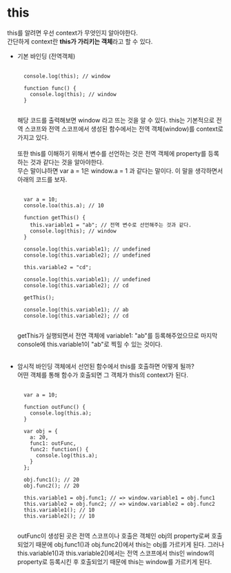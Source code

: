 # this
this를 알려면 우선 context가 무엇인지 알아야한다.  
간단하게 context란 **this가 가리키는 객체**라고 할 수 있다.

* 기본 바인딩 (전역객체)
  <pre>
    <code>
    console.log(this); // window
    
    function func() {
      console.log(this); // window
    }
    </code>
  </pre>
  해당 코드를 출력해보면 window 라고 뜨는 것을 알 수 있다.
  this는 기본적으로 전역 스코프와 전역 스코프에서 생성된 함수에서는 전역 객체(window)를 context로 가지고 있다.
  <br><br>
  또한 this를 이해하기 위해서 변수를 선언하는 것은 전역 객체에 property를 등록하는 것과 같다는 것을 알아야한다.  
  무슨 말이냐하면 var a = 1은 window.a = 1 과 같다는 말이다. 이 말을 생각하면서 아래의 코드를 보자.
  <pre>
    <code>
    var a = 10;
    console.loa(this.a); // 10
    
    function getThis() {
      this.variable1 = "ab"; // 전역 변수로 선언해주는 것과 같다.
      console.log(this); // window
    }
    
    console.log(this.variable1); // undefined
    console.log(this.variable2); // undefined
    
    this.variable2 = "cd";
    
    console.log(this.variable1); // undefined
    console.log(this.variable2); // cd
    
    getThis();
    
    console.log(this.variable1); // ab
    console.log(this.variable2); // cd
    </code>
  </pre>
  getThis가 실행되면서 전연 객체에 variable1: "ab"를 등록해주었으므로 마지막 console에 this.variable1이 "ab"로 찍힐 수 있는 것이다.
  <br>
  <br>

* 암시적 바인딩
  객체에서 선언된 함수에서 this를 호출하면 어떻게 될까?  
  어떤 객체를 통해 함수가 호출되면 그 객체가 this의 context가 된다.
  <pre>
    <code>
    var a = 10;
    
    function outFunc() {
      console.log(this.a);
    }
    
    var obj = {
      a: 20,
      func1: outFunc,
      func2: function() {
        console.log(this.a);
      }
    };
    
    obj.func1(); // 20
    obj.func2(); // 20
    
    this.variable1 = obj.func1; // => window.variable1 = obj.func1
    this.variable2 = obj.func2; // => window.variable2 = obj.func2
    this.variable1(); // 10
    this.variable2(); // 10
    </code>
  </pre>
  outFunc이 생성된 곳은 전역 스코프이나 호출은 객체인 obj의 property로써 호출되었기 때문에 obj.func1()과 obj.func2()에서 this는 obj를 가르키게 된다. 그러나 this.variable1()과 this.variable2()에서는 전역 스코프에서 this인 window의 property로 등록시킨 후 호출되었기 때문에 this는 window를 가르키게 된다.
  
